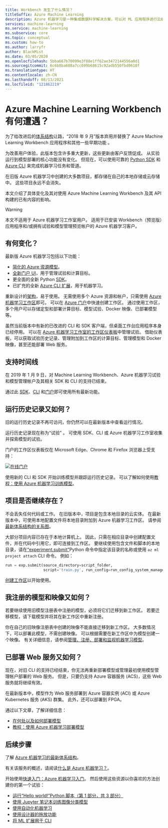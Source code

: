 ```yaml
---
title: Workbench 发生了什么情况？
titleSuffix: Azure Machine Learning
description: Azure 机器学习是一种集成数据科学解决方案，可以对 ML 应用程序进行云级建模和部署。 工作台功能已停用。
services: machine-learning
ms.service: machine-learning
ms.subservice: core
ms.topic: conceptual
ms.custom: how-to
ms.author: larryfr
author: BlackMist
ms.date: 03/05/2020
ms.openlocfilehash: 5bba667b70099e3f88e1ff62ae3472144556a0d1
ms.sourcegitcommit: 6c6b8ba688a7cc699b68615c92adb550fbd0610f
ms.translationtype: HT
ms.contentlocale: zh-CN
ms.lasthandoff: 08/13/2021
ms.locfileid: "121862219"
---
```

# <a name="what-happened-to-azure-machine-learning-workbench"></a>Azure Machine Learning Workbench 有何遭遇？

为了给改进后的[体系结构](concept-azure-machine-learning-architecture.md)让路，“2018 年 9 月”版本弃用并替换了 Azure Machine Learning Workbench 应用程序和其他一些早期功能  。

为改善用户体验，此版本包含许多重大更新，这些更新由客户反馈促成。 从实验运行到模型部署的核心功能没有变化。 但现在，可以使用可靠的 <a href="/python/api/overview/azure/ml/intro" target="_blank">Python SDK</a> 和 [Azure CLI](reference-azure-machine-learning-cli.md) 来完成机器学习任务和管道。

在旧版 Azure 机器学习中创建的大多数项目，都存储在自己的本地存储或云存储中。 这些项目永远不会消失。

本文介绍了具体变化及其对使用 Azure Machine Learning Workbench 及其 API 构建的已有内容的影响。

>[!Warning]
>本文不适用于 Azure 机器学习工作室用户。 适用于已安装 Workbench（预览版）应用程序和/或拥有试验和模型管理预览帐户的 Azure 机器学习客户。


## <a name="what-changed"></a>有何变化？

最新版 Azure 机器学习包括以下功能：
+ [简化的 Azure 资源模型](concept-azure-machine-learning-architecture.md)。
+ [全新门户 UI](how-to-log-view-metrics.md)，用于管理试验和计算目标。
+ 更全面的全新 Python <a href="/python/api/overview/azure/ml/intro" target="_blank">SDK</a>。
+ 已扩充的全新 [Azure CLI 扩展](reference-azure-machine-learning-cli.md)，用于机器学习。

重新设计的[架构](concept-azure-machine-learning-architecture.md)，易于使用。 无需使用多个 Azure 资源和帐户，只需使用 [Azure 机器学习工作区](concept-workspace.md)即可。 可以在 [Azure 门户](how-to-manage-workspace.md)中快速创建工作区。 通过使用工作区，多个用户可以存储定型和部署计算目标、模型试验、Docker 映像、已部署模型等。

虽然当前版本中有新的已改进的 CLI 和 SDK 客户端，但桌面工作台应用程序本身已经停用。 可以在 [Azure 机器学习工作室的工作区仪表板](how-to-log-view-metrics.md#view-the-experiment-in-the-web-portal)中管理试验。 借助仪表板，可以获取试验历史记录、管理附加到工作区的计算目标、管理模型和 Docker 映像，甚至还能部署 Web 服务。

<a name="timeline"></a>

## <a name="support-timeline"></a>支持时间线

在 2019 年 1 月 9 日，对 Machine Learning Workbench、Azure 机器学习试验和模型管理帐户及其相关 SDK 和 CLI 的支持已结束。

通过此 <a href="/python/api/overview/azure/ml/intro" target="_blank">SDK</a>、[CLI](reference-azure-machine-learning-cli.md) 和[门户](how-to-manage-workspace.md)即可使用所有最新功能。

## <a name="what-about-run-histories"></a>运行历史记录又如何？

旧的运行历史记录不再可访问，你仍然可以在最新版本中查看运行情况。

运行历史记录现在称为“试验”  。 可使用 SDK、CLI 或 Azure 机器学习工作室收集并探索模型的试验。

门户的工作区仪表板仅在 Microsoft Edge、Chrome 和 Firefox 浏览器上受支持：

[![在线门户](./media/overview-what-happened-to-workbench/image001.png)](./media/overview-what-happened-to-workbench/image001.png#lightbox)

使用新的 CLI 和 SDK 开始训练模型并跟踪运行历史记录。 可以了解如何使用[教程：使用 Azure 机器学习训练模型](tutorial-train-models-with-aml.md)。

## <a name="will-projects-persist"></a>项目是否继续存在？

不会丢失任何代码或工作。 在旧版本中，项目是包含本地目录的云实体。 在最新版本中，可使用本地配置文件将本地目录附加到 Azure 机器学习工作区。 请参阅[最新体系结构的关系图](concept-azure-machine-learning-architecture.md)。

大部分项目内容已存在于本地计算机上。 因此，只需在相应目录中创建配置文件，并在代码中引用它，即可连接到工作区。 要继续使用包含文件和脚本的本地目录，请在[“experiment.submit”](/python/api/azureml-core/azureml.core.experiment.experiment)Python 命令中指定该目录的名称或使用 `az ml project attach` CLI 命令。  例如：
```python
run = exp.submit(source_directory=script_folder,
                 script='train.py', run_config=run_config_system_managed)
```

[创建工作区](how-to-manage-workspace.md)以开始使用。

## <a name="what-about-my-registered-models-and-images"></a>我注册的模型和映像又如何？

若要继续使用旧模型注册表中注册的模型，必须将它们迁移到新工作区。 若要迁移模型，请下载模型并将其在新工作区中重新注册。

你在自己的旧映像注册表中创建的映像不能直接迁移到新工作区。 大多数情况下，可以部署此模型，不需创建映像。 可以根据需要在新工作区中为模型创建一个映像。 有关详细信息，请参阅[管理、注册、部署和监视机器学习模型](concept-model-management-and-deployment.md)。

## <a name="what-about-deployed-web-services"></a>已部署 Web 服务又如何？

现在，对旧 CLI 的支持已经结束，你无法再重新部署模型或管理最初使用模型管理帐户部署的 Web 服务。 但是，只要仍支持 Azure 容器服务 (ACS)，这些 Web 服务就将继续有效。

在最新版本中，模型作为 Web 服务部署到 Azure 容器实例 (ACI) 或 Azure Kubernetes 服务 (AKS) 群集。 此外，还可以部署到 FPGA。

通过以下文章，了解详细信息：
+ [在何处以及如何部署模型](how-to-deploy-and-where.md)
+ [教程：使用 Azure 机器学习部署模型](tutorial-deploy-models-with-aml.md)

## <a name="next-steps"></a>后续步骤

了解 [Azure 机器学习的最新体系结构](concept-azure-machine-learning-architecture.md)。

有关该服务的概述，请阅读[什么是 Azure 机器学习？](overview-what-is-azure-machine-learning.md)。

开始使用[快速入门：Azure 机器学习入门](quickstart-create-resources.md)。  然后使用这些资源以你喜欢的方法创建你的第一个试验：

  + [运行“Hello world!”Python 脚本（第 1 部分，共 3 部分）](tutorial-1st-experiment-hello-world.md)
  + [使用 Jupyter 笔记本训练图像分类模型](tutorial-train-models-with-aml.md)
  + [使用自动化机器学习](tutorial-designer-automobile-price-train-score.md) 
  + [使用设计器的拖放功能](tutorial-first-experiment-automated-ml.md) 
  + [将 ML 扩展用于 CLI](how-to-train-cli.md)
